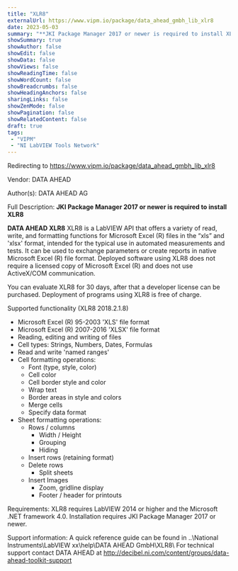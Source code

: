 ```yaml
---
title: "XLR8"
externalUrl: https://www.vipm.io/package/data_ahead_gmbh_lib_xlr8
date: 2023-05-03
summary: "**JKI Package Manager 2017 or newer is required to install XLR8**"
showSummary: true
showAuthor: false
showEdit: false
showData: false
showViews: false
showReadingTime: false
showWordCount: false
showBreadcrumbs: false
showHeadingAnchors: false
sharingLinks: false
showZenMode: false
showPagination: false
showRelatedContent: false
draft: true
tags:
 - "VIPM"
 - "NI LabVIEW Tools Network"
---
```


Redirecting to https://www.vipm.io/package/data_ahead_gmbh_lib_xlr8

Vendor: DATA AHEAD

Author(s): DATA AHEAD AG
 
Full Description:
**JKI Package Manager 2017 or newer is required to install XLR8**

**DATA AHEAD XLR8**
XLR8 is a LabVIEW API that offers a variety of read, write, and formatting functions for Microsoft Excel (R) files in the “xls” and 'xlsx' format, intended for the typical use in automated measurements and tests. It can be used to exchange parameters or create reports in native Microsoft Excel (R) file format. Deployed software using XLR8 does not require a licensed copy of Microsoft Excel (R) and does not use ActiveX/COM communication. 

You can evaluate XLR8 for 30 days, after that a developer license can be purchased. Deployment of programs using XLR8 is free of charge. 

Supported functionality (XLR8 2018.2.1.8)
*  Microsoft Excel (R) 95-2003 'XLS' file format
*  Microsoft Excel (R) 2007-2016 'XLSX' file format
*  Reading, editing and writing of files
*  Cell types: Strings, Numbers, Dates, Formulas
*  Read and write 'named ranges'
*  Cell formatting operations: 
   *  Font (type, style, color)
   *  Cell color
   *  Cell border style and color
   *  Wrap text
   *  Border areas in style and colors
   *  Merge cells
   *  Specify data format
*  Sheet formatting operations: 
	  *  Rows / columns
		    *  Width / Height
		    *  Grouping
		    *  Hiding
	  *  Insert rows (retaining format)
   *  Delete rows
	  *  Split sheets
   *  Insert Images
	  *  Zoom, gridline display 
	  *  Footer / header for printouts

Requirements:
XLR8 requires LabVIEW 2014 or higher and the Microsoft .NET framework 4.0.
Installation requires JKI Package Manager 2017 or newer.

Support information:
A quick reference guide can be found in ..\\National Instruments\\LabVIEW xx\\help\\DATA AHEAD GmbH\\XLR8\\
For technical support contact DATA AHEAD at http://decibel.ni.com/content/groups/data-ahead-toolkit-support